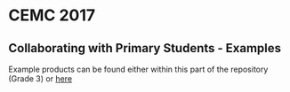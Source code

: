 # CEMC 2017
## Collaborating with Primary Students - Examples

Example products can be found either within this part of the repository (Grade 3)
or [here](http://www.mrseidel.com/msbadr/)
